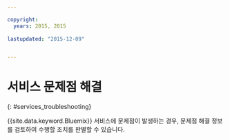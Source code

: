 ```yaml
---

copyright:
  years: 2015, 2015
  
lastupdated: "2015-12-09"


---
```


# 서비스 문제점 해결
{: #services_troubleshooting}


{{site.data.keyword.Bluemix}} 서비스에 문제점이 발생하는 경우, 문제점 해결 정보를 검토하여 수행할 조치를 판별할 수 있습니다. 
